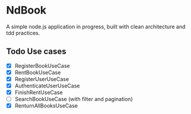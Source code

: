 # NdBook 

A simple node.js application in progress, built with clean architecture and tdd practices.



<!--link todo items with they specific class -->

## Todo Use cases
- [x] RegisterBookUseCase
- [x] RentBookUseCase
- [X] RegisterUserUseCase
- [X] AuthenticateUserUseCase
- [X] FinishRentUseCase
- [ ] SearchBookUseCase (with filter and pagination)
- [X] RenturnAllBooksUseCase